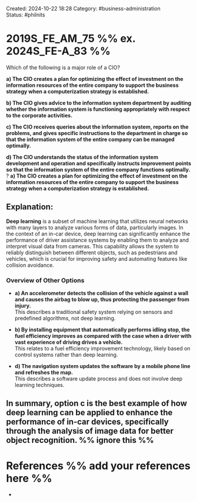Created: 2024-10-22 18:28
Category: #business-administration  
Status: #philnits



# 2019S_FE_AM_75 %% ex. 2024S_FE-A_83 %%

Which of the following is a major role of a CIO? 

**a) The CIO creates a plan for optimizing the effect of investment on the information resources of the entire company to support the business strategy when a computerization strategy is established.** 

**b) The CIO gives advice to the information system department by auditing whether the information system is functioning appropriately with respect to the corporate activities.** 

**c) The CIO receives queries about the information system, reports on the problems, and gives specific instructions to the department in charge so that the information system of the entire company can be managed optimally.** 

**d) The CIO understands the status of the information system development and operation and specifically instructs improvement points so that the information system of the entire company functions optimally.**
?
**a) The CIO creates a plan for optimizing the effect of investment on the information resources of the entire company to support the business strategy when a computerization strategy is established.** 
## **Explanation:**

**Deep learning** is a subset of machine learning that utilizes neural networks with many layers to analyze various forms of data, particularly images. In the context of an in-car device, deep learning can significantly enhance the performance of driver assistance systems by enabling them to analyze and interpret visual data from cameras. This capability allows the system to reliably distinguish between different objects, such as pedestrians and vehicles, which is crucial for improving safety and automating features like collision avoidance.

### Overview of Other Options

- **a) An accelerometer detects the collision of the vehicle against a wall and causes the airbag to blow up, thus protecting the passenger from injury.**  
    This describes a traditional safety system relying on sensors and predefined algorithms, not deep learning.
    
- **b) By installing equipment that automatically performs idling stop, the fuel efficiency improves as compared with the case when a driver with vast experience of driving drives a vehicle.**  
    This relates to a fuel efficiency improvement technology, likely based on control systems rather than deep learning.
    
- **d) The navigation system updates the software by a mobile phone line and refreshes the map.**  
    This describes a software update process and does not involve deep learning techniques.
    

In summary, option **c** is the best example of how deep learning can be applied to enhance the performance of in-car devices, specifically through the analysis of image data for better object recognition.
%% ignore this %%
---









# References %% add your references here %%
- 